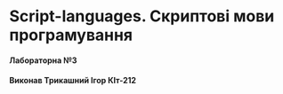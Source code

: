 # Script-languages. Скриптові мови програмування 
#### Лабораторна №3
#### Виконав Трикашний Ігор КІт-212
